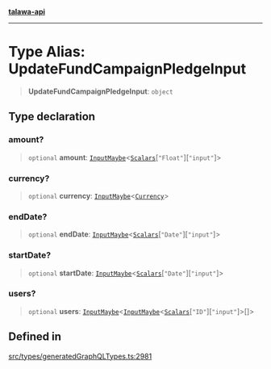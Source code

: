 [**talawa-api**](../../../README.md)

***

# Type Alias: UpdateFundCampaignPledgeInput

> **UpdateFundCampaignPledgeInput**: `object`

## Type declaration

### amount?

> `optional` **amount**: [`InputMaybe`](InputMaybe.md)\<[`Scalars`](Scalars.md)\[`"Float"`\]\[`"input"`\]\>

### currency?

> `optional` **currency**: [`InputMaybe`](InputMaybe.md)\<[`Currency`](Currency.md)\>

### endDate?

> `optional` **endDate**: [`InputMaybe`](InputMaybe.md)\<[`Scalars`](Scalars.md)\[`"Date"`\]\[`"input"`\]\>

### startDate?

> `optional` **startDate**: [`InputMaybe`](InputMaybe.md)\<[`Scalars`](Scalars.md)\[`"Date"`\]\[`"input"`\]\>

### users?

> `optional` **users**: [`InputMaybe`](InputMaybe.md)\<[`InputMaybe`](InputMaybe.md)\<[`Scalars`](Scalars.md)\[`"ID"`\]\[`"input"`\]\>[]\>

## Defined in

[src/types/generatedGraphQLTypes.ts:2981](https://github.com/Suyash878/talawa-api/blob/e4413cec641a837926071678fed3c7f67234e31e/src/types/generatedGraphQLTypes.ts#L2981)
